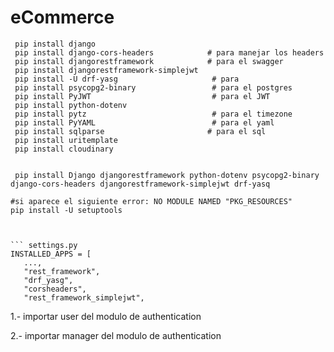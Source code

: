 # eCommerce

``` Terminales
 pip install django
 pip install django-cors-headers            # para manejar los headers
 pip install djangorestframework            # para el swagger
 pip install djangorestframework-simplejwt
 pip install -U drf-yasg                     # para 
 pip install psycopg2-binary                 # para el postgres
 pip install PyJWT                           # para el JWT
 pip install python-dotenv    
 pip install pytz                            # para el timezone
 pip install PyYAML                          # para el yaml
 pip install sqlparse                       # para el sql
 pip install uritemplate
 pip install cloudinary


 pip install Django djangorestframework python-dotenv psycopg2-binary django-cors-headers djangorestframework-simplejwt drf-yasq 

 ```

 ```Error 
 #si aparece el siguiente error: NO MODULE NAMED "PKG_RESOURCES"
 pip install -U setuptools



 ``` settings.py
 INSTALLED_APPS = [
    ...,
    "rest_framework",
    "drf_yasg",
    "corsheaders",
    "rest_framework_simplejwt",
```


1.- importar user del modulo de authentication


2.- importar manager del modulo de authentication


